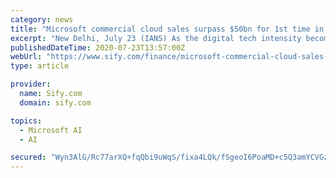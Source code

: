 ```yaml
---
category: news
title: "Microsoft commercial cloud sales surpass $50bn for 1st time in FY20"
excerpt: "New Delhi, July 23 (IANS) As the digital tech intensity becomes key to business resilience, the commercial cloud business of Microsoft surpassed $50 ... transactions were processed in Azure Cognitive Services, 2.5 billion messages sent, 9 million hours ..."
publishedDateTime: 2020-07-23T13:57:00Z
webUrl: "https://www.sify.com/finance/microsoft-commercial-cloud-sales-surpass-50bn-for-1st-time-in-fy20-news-topnews-uhxnOBfigahhi.html"
type: article

provider:
  name: Sify.com
  domain: sify.com

topics:
  - Microsoft AI
  - AI

secured: "Wyn3AlG/Rc77arXQ+fqQbi9uWqS/fixa4LQk/fSgeoI6PoaMD+c5Q3amYCVGzZB4XuZLDTZ3CMKuKSGnOMTsReeQhBzOdMNmCf6nZGk5h5BZVk6FliArttd+KWHsolFpXmWiKDKIOEr7peK11fPxxfKDNISPYRs7utdfdtFPpfrh0BEARLyAPAsGi/BqUVBCGR6Kk0UP37xqXyrl5T3V2W+/PXVvOgc+IaZ57eK9/QbLnjq6aWNUBjq1gv1yYZbqFeu66XfSQ3/FbCKy+LznuQYqOptuQ9Ag4L7w+T1P9YxkS7RvD6DKdbzaum0/QaXPUnjTpH1rtS1KX6HOHlpTVQ==;tQG3l5ZkSA+fY4l1N4Q/Jg=="
---
```


